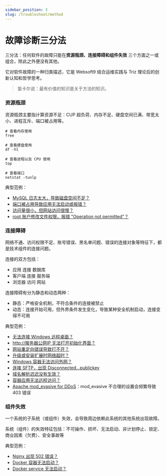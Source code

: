 ```yaml
---
sidebar_position: 3
slug: /troubleshoot/method
---
```


# 故障诊断三分法

三分法：任何软件的故障只能在**资源瓶颈、连接障碍和组件失效** 三个方面之一或组合，除此之外便没有其他。  

它对软件故障的一种归类描述，它是 Websoft9 结合运维实践与 Triz 理论后的创新认知和哲学思考。   

> 笛卡尔说：最有价值的知识是关于方法的知识。 

### 资源瓶颈

资源瓶颈主要指计算资源不足：CUP 超负荷、内存不足、硬盘空间已满、带宽太小、进程互斥、端口被占用等。

```
# 查看内存使用
free

# 查看硬盘使用
df -hl 

# 查看进程以及 CPU 使用
top

# 查看端口
netstat -tunlp
```

典型范例：  

* [MySQL 日志太大，导致磁盘空间不足？](../mysql/admin#binlogexceed)
* [端口被占用导致应用无法启动或报错？](../faq#portconflict)
* [访问量很小，但网站访问很慢？](../faq#siteslow)
* [root 账户修改文件权限，报错 "Operation not permitted"？](../faq#rootnoauth)

### 连接障碍

网络不通、访问权限不足、账号错误、黑名单问题、错误的连接对象等特征下，都是技术组件的连接问题。  

连接的双方包括：  

* 应用 连接 数据库
* 客户端 连接 服务端
* 浏览器 访问 网站

连接障碍有分为静态和动态两种：

* 静态：严格安全机制，不符合条件的连接被禁止
* 动态：连接开始可用，但外界条件发生变化，导致某种安全机制启动，连接变得不可用

典型范例：  

* [无法连接 Windows 远程桌面？](../faq#notconnectwin)
* [http://服务器公网IP 无法打开初始化界面？](../faq#blank)
* [网站重定向错误导致打不开？](../faq#redirect)
* [升级或安装扩展时网络超时？](../faq#timeout)
* [Windows 容器无法访问外网？](../faq#winnonetwork)
* [连接 SFTP，出现 Disconnected...publickey](../faq#sftpnokey)
* [域名解析迟迟没有生效？](../administrator/domain_step#effect)
* [容器应用无法远程访问？](../docker/advanced#noremote)
* [Apache mod_evasive for DDoS](https://www.howtogeek.com/devops/how-to-configure-mod_evasive-for-apache-ddos-protection/)：mod_evasive 不合理的设置会频繁导致 403 错误


### 组件失效

一个系统的子系统（或组件）失效，会导致周边依赖此系统的其他系统出现故障。  

系统（组件）的失效特征包括：不可操作、损坏、无法启动、非计划停止、锁定、商业因素（欠费）、安全事故等  

典型范例：  

* [Nginx 出现 502 错误？](../faq#nginx502)
* [Docker 容器无法启动？](../faq#containernotstart)
* [Docker service 无法启动？](../faq#dockernotstart)
